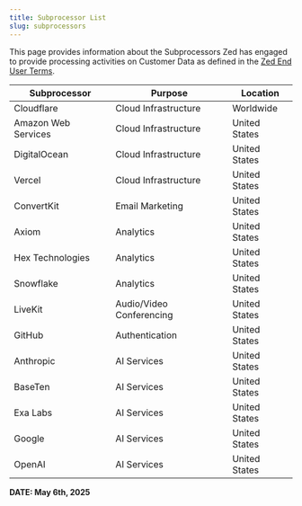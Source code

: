 ```yaml
---
title: Subprocessor List
slug: subprocessors
---
```


This page provides information about the Subprocessors Zed has engaged to provide processing activities on Customer Data as defined in the [Zed End User Terms](https://zed.dev/terms).

| Subprocessor        | Purpose                  | Location      |
| ------------------- | ------------------------ | ------------- |
| Cloudflare          | Cloud Infrastructure     | Worldwide     |
| Amazon Web Services | Cloud Infrastructure     | United States |
| DigitalOcean        | Cloud Infrastructure     | United States |
| Vercel              | Cloud Infrastructure     | United States |
| ConvertKit          | Email Marketing          | United States |
| Axiom               | Analytics                | United States |
| Hex Technologies    | Analytics                | United States |
| Snowflake           | Analytics                | United States |
| LiveKit             | Audio/Video Conferencing | United States |
| GitHub              | Authentication           | United States |
| Anthropic           | AI Services              | United States |
| BaseTen             | AI Services              | United States |
| Exa Labs            | AI Services              | United States |
| Google              | AI Services              | United States |
| OpenAI              | AI Services              | United States |
**DATE: May 6th, 2025**
